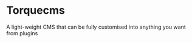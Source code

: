 Torquecms
=========

A light-weight CMS that can be fully customised into anything you want from plugins
